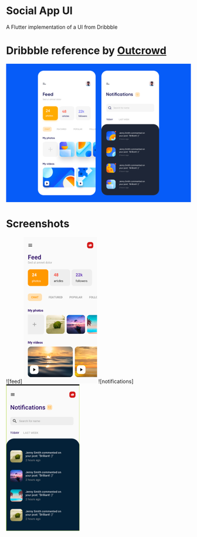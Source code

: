 # Social App UI

A Flutter implementation of a UI from Dribbble

# Dribbble reference by [Outcrowd](https://dribbble.com/outcrowd)

![Original UI](assets/images/original-ui.png)

# Screenshots
![feed] <img src="assets/images/feed.png" width="200" height="400"> ![notifications]<img src= "assets/images/notifications.png" width="200" height="400">
